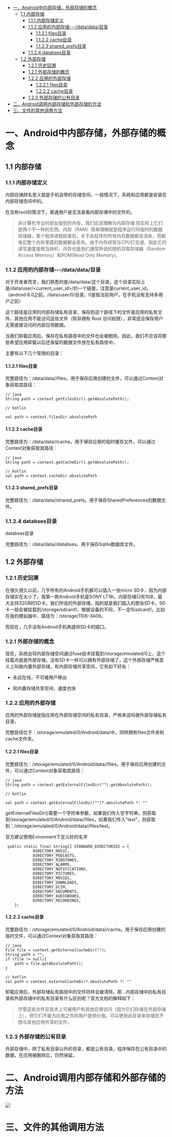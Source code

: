 
- [一、Android中内部存储，外部存储的概念](#一android中内部存储外部存储的概念)
  - [1.1 内部存储](#11-内部存储)
    - [1.1.1 内部存储定义](#111-内部存储定义)
    - [1.1.2 应用的内部存储---/data/data/目录](#112-应用的内部存储---datadata目录)
      - [1.1.2.1 files目录](#1121-files目录)
      - [1.1.2.2 cache目录](#1122-cache目录)
      - [1.1.2.3 shared\_prefs目录](#1123-shared_prefs目录)
    - [1.1.2.4 databses目录](#1124-databses目录)
  - [1.2 外部存储](#12-外部存储)
    - [1.2.1 历史回溯](#121-历史回溯)
    - [1.2.1 外部存储的概念](#121-外部存储的概念)
    - [1.2.2 应用的外部存储](#122-应用的外部存储)
      - [1.2.2.1 files目录](#1221-files目录)
      - [1.2.2.2 cache目录](#1222-cache目录)
    - [1.2.3 外部存储的公有目录](#123-外部存储的公有目录)
- [二、Android调用内部存储和外部存储的方法](#二android调用内部存储和外部存储的方法)
- [三、文件的其他调用方法](#三文件的其他调用方法)



# 一、Android中内部存储，外部存储的概念

## 1.1 内部存储

### 1.1.1 内部存储定义

内部存储顾名思义就是手机自带的存储空间，一般情况下，系统和应用都是安装在内部存储空间中的。

在没有root的情况下，普通用户是无法查看内部存储中的文件的。

>非计算机专业的朋友提到的内存，我们应该理解为内部存储.但实际上它们是两个不一样的东西。内存（RAM）简单理解就是程序运行时临时的数据存储器，某个程序进程结束后，关于此程序的所有内存数据都会消失，而断电后整个内存里面的数据都会丢失。由于内存经常与CPU打交道，因此它的读写速度是相当快的，内存也是我们通常所说的随机存取存储器（Random Access Memory）和ROM(Read Only Memory)。

###  1.1.2 应用的内部存储---/data/data/<packageName>目录

对于开发者而言，我们熟悉的是/data/data/<packageName>这个目录。这个目录实际上是/data/user/<current_user_id>/<package>的一个链接，注意是current_user_id。
（android 6.0之前，/data/user/0/<package>目录。0是指当前用户，在手机没有支持多用户之前）

这个路径是应用的内部存储私有目录，保存到这个路径下的文件是应用的私有文件，其他应用不能访问这些文件（除非拥有 Root 访问权限），非常适合保存用户无需直接访问的内部应用数据。

当我们卸载应用后，保存在私有路径中的文件也会被删除。因此，我们不应该将那些希望应用卸载以后还保留的数据文件放在私有路径中。

主要有以下几个常用的目录：

#### 1.1.2.1 files目录

完整路径为：/data/data/<package>/files。用于保存应用创建的文件，可以通过Context对象获取其路径：

```
// java
String path = context.getFilesDir().getAbsolutePath();

// kotlin

val path = context.filesDir.absolutePath
```

#### 1.1.2.2 cache目录

完整路径为：/data/data/<package>/cache。用于保存应用的临时缓存文件，可以通过Context对象获取其路径：

```
// java
String path = context.getCacheDir().getAbsolutePath();

// kotlin
val path = context.cacheDir.absolutePath
```

#### 1.1.2.3 shared_prefs目录

完整路径为：/data/data/<package>/shared_prefs。用于保存SharedPreferences的数据文件。


### 1.1.2.4 databses目录

databses目录

完整路径为：/data/data/<package>/databses。用于保存Sqlite数据库文件。

## 1.2 外部存储

### 1.2.1 历史回溯

在很久很久以前，几乎所有的Android手机都可以插入一张micro SD卡，因为内部存储实在太小了，我第一款Android手机是SONY LT18i，内部存储只有1GB，最大支持32GB的SD卡。我们所说的外部存储，指的就是我们插入的那张SD卡。SD卡一般会被挂载到/storage/sdcard1，根据设备的不同，不一定叫sdcard1，比如在我的模拟器中，路径为：/storage/1106-3A09。

而现在，几乎没有Android手机再提供SD卡的插口。

### 1.2.1 外部存储的概念

现在，系统会将内部存储空间通过fuse技术挂载到/storage/emulated/0上，这个挂载点就是外部存储，没有SD卡一样可以拥有外部存储了，这个外部存储严格意义上叫做内置外部存储，和内部存储共享空间，它有如下好处：

* 永远在线，不可被用户移出

* 和内置存储共享空间，速度也快

### 1.2.2 应用的外部存储

应用的外部存储是指应用在外部存储空间的私有目录，严格来说叫做外部存储私有目录，

完整路径位于：/storage/emulated/0/Android/data/<package>中，同样拥有files文件夹和cache文件夹。

#### 1.2.2.1 files目录

完整路径为：/storage/emulated/0/Android/data/<package>/files。用于保存应用创建的文件，可以通过Context对象获取其路径：

```
// java
String path = context.getExternalFilesDir("").getAbsolutePath();

// kotlin

val path = context.getExternalFilesDir("")?.absolutePath ?: ""
```
getExternalFilesDir()需要一个字符串参数，如果我们传入空字符串，则获取到/storage/emulated/0/Android/data/<package>/files，如果我们传入"test"，则获取到：/storage/emulated/0/Android/data/<package>/files/test。

官方建议使用Evironment下定义好的名字

```
 public static final String[] STANDARD_DIRECTORIES = {
            DIRECTORY_MUSIC,
            DIRECTORY_PODCASTS,
            DIRECTORY_RINGTONES,
            DIRECTORY_ALARMS,
            DIRECTORY_NOTIFICATIONS,
            DIRECTORY_PICTURES,
            DIRECTORY_MOVIES,
            DIRECTORY_DOWNLOADS,
            DIRECTORY_DCIM,
            DIRECTORY_DOCUMENTS,
            DIRECTORY_AUDIOBOOKS,
            DIRECTORY_RECORDINGS,
    };
```


#### 1.2.2.2 cache目录

完整路径为：/storage/emulated/0/Android/data/<package>/cache。用于保存应用创建的临时文件，可以通过Context对象获取其路径：

```
// java
File file = context.getExternalCacheDir("");
String path = "";
if (file != null){
    path = file.getAbsolutePath();
}

// kotlin
val path = context.externalCacheDir?.absolutePath ?: ""
```

卸载应用后，外部存储私有路径中的文件同样会被清除。那…内部存储中的私有目录和外部存储中的私有目录有什么区别呢？官方文档的解释如下：

>尽管这些文件在技术上可被用户和其他应用访问（因为它们存储在外部存储上），但它们不能为应用之外的用户提供价值。可以使用此目录来存储您不想与其他应用共享的文件。

### 1.2.3 外部存储的公有目录

外部存储中，除了私有目录以外的目录，都是公有目录。程序保存在公有目录中的数据，在应用被删除后，仍然保留。



# 二、Android调用内部存储和外部存储的方法

![](https://github.com/geekist/developer_guide/blob/main/android/assets/storage_api.jpg)

# 三、文件的其他调用方法
